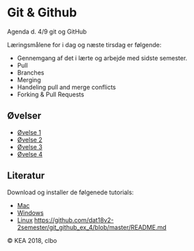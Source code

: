 # Git & Github
Agenda d. 4/9 git og GitHub

Læringsmålene for i dag og næste tirsdag er følgende:
* Gennemgang af det i lærte og arbejde med sidste semester.
* Pull
* Branches
* Merging
* Handeling pull and merge conflicts
* Forking & Pull Requests

## Øvelser
* [Øvelse 1](https://github.com/dat18v2-2semester/git_github_ex_1/blob/master/README.md)
* [Øvelse 2](https://github.com/dat18v2-2semester/git_github_ex_2/blob/master/README.md)
* [Øvelse 3](https://github.com/dat18v2-2semester/git_github_ex_3/blob/master/README.md)
* [Øvelse 4](https://github.com/dat18v2-2semester/git_github_ex_4/blob/master/README.md)

## Literatur
Download og installer de følgenede tutorials:
* [Mac](https://github.com/jlord/git-it-electron/releases/download/4.3.0/Git-it-Mac-x64.zip)
* [Windows](https://github.com/jlord/git-it-electron/releases/download/4.3.0/Git-it-Win-ia32.zip)
* [Linux](https://github.com/jlord/git-it-electron/releases/download/4.3.0/Git-it-Linux-x64.zip)
https://github.com/dat18v2-2semester/git_github_ex_4/blob/master/README.md

© KEA 2018, clbo
